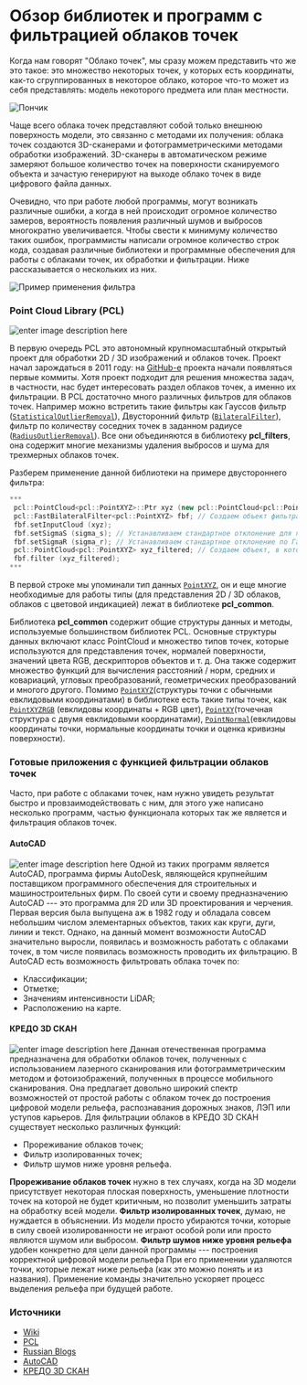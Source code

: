 # Обзор библиотек и программ с фильтрацией облаков точек

Когда нам говорят "Облако точек", мы сразу можем представить что же это такое: это множество некоторых точек, у которых есть координаты, как-то сгруппированных в некоторое облако, которое что-то может из себя представлять: модель некоторого предмета или план местности.

![Пончик](https://upload.wikimedia.org/wikipedia/commons/thumb/4/4c/Point_cloud_torus.gif/220px-Point_cloud_torus.gif)

Чаще всего облака точек представляют собой только внешнюю поверхность модели, это связанно с методами их получения: облака точек создаются 3D-сканерами и фотограмметрическими методами обработки изображений. 3D-сканеры в автоматическом режиме замеряют большое количество точек на поверхности сканируемого объекта и зачастую генерируют на выходе облако точек в виде цифрового файла данных. 

Очевидно, что при работе любой программы, могут возникать различные ошибки, а когда в ней происходит огромное количество замеров, вероятность появления различный шумов и выбросов многократно увеличивается. 
Чтобы свести к минимуму количество таких ошибок, программисты написали огромное количество строк кода, создавая различные библиотеки и программные обеспечения для работы с облаками точек, их обработки и фильтрации. 
Ниже рассказывается о нескольких из них.

![Пример применения фильтра](https://russianblogs.com/images/294/f7cf2c1dd9e96414fc9ba5830a74d29e.png)


### Point Cloud Library (PCL)
![enter image description here](https://pointclouds.org/assets/images/logo.png)




В первую очередь PCL это автономный крупномасштабный открытый проект для обработки 2D / 3D изображений и облаков точек. Проект начал зарождаться в 2011 году: на [GitHub-е](https://github.com/PointCloudLibrary "GitHub-е") проекта начали появляться первые коммиты. 
Хотя проект подходит для решения множества задач, в частности, нас будет интересовать раздел облаков точек, а именно их фильтрации. В PCL достаточно много различных фильтров для облаков точек. Например можно встретить такие фильтры как Гауссов фильтр ([`StatisticalOutlierRemoval`](https://pointclouds.org/documentation/classpcl_1_1_statistical_outlier_removal.html "StatisticalOutlierRemoval")), Двусторонний фильтр ([`BilateralFilter`](https://pointclouds.org/documentation/classpcl_1_1_bilateral_filter.html "BilateralFilter")), фильтр по количеству соседних точек в заданном радиусе ([`RadiusOutlierRemoval`](https://pointclouds.org/documentation/classpcl_1_1_radius_outlier_removal.html "RadiusOutlierRemoval")). Все они объединяются в библиотеку **pcl_filters**, она содержит многие механизмы удаления выбросов и шума для трехмерных облаков точек.

Разберем применение данной библиотеки на примере двустороннего фильтра:

```c++
***
 pcl::PointCloud<pcl::PointXYZ>::Ptr xyz (new pcl::PointCloud<pcl::PointXYZ>); // Для представления облаков точек в библиотеке существует множество типов данных, например PointXYZ и PointCloud, о них будет ниже
 pcl::FastBilateralFilter<pcl::PointXYZ> fbf; // Создаем объект фильтра
 fbf.setInputCloud (xyz);
 fbf.setSigmaS (sigma_s); // Устанавливаем стандартное отклонение для пространственной окрестности двустороннего фильтра
 fbf.setSigmaR (sigma_r); // Устанавливаем стандартное отклонение по Гауссу, чтобы контролировать, насколько соседние пиксели падают из-за разницы в интенсивности
 pcl::PointCloud<pcl::PointXYZ> xyz_filtered; // Создаем объект, в который будем сохранять результат нашей фильтрации
 fbf.filter (xyz_filtered);
***
```
В первой строке мы упоминали тип данных [`PointXYZ`](https://pointclouds.org/documentation/structpcl_1_1_point_x_y_z.html), он и еще многие необходимые для работы типы (для представления 2D / 3D облаков, облаков с цветовой индикацией) лежат в библиотеке **pcl_common**.

Библиотека **pcl_common** содержит общие структуры данных и методы, используемые большинством библиотек PCL. Основные структуры данных включают класс PointCloud и множество типов точек, которые используются для представления точек, нормалей поверхности, значений цвета RGB, дескрипторов объектов и т. д. Она также содержит множество функций для вычисления расстояний / норм, средних и ковариаций, угловых преобразований, геометрических преобразований и многого другого. Помимо [`PointXYZ`](https://pointclouds.org/documentation/structpcl_1_1_point_x_y_z.html)(структуры точки с обычными евклидовыми координатами) в библиотеке есть такие типы точек, как [`PointXYZRGB`](https://pointclouds.org/documentation/structpcl_1_1_point_x_y_z_r_g_b.html) (евклидовы координаты + RGB цвет), [`PointXY`](https://pointclouds.org/documentation/structpcl_1_1_point_x_y.html)(точечная структура с двумя евклидовыми координатами), [`PointNormal`](https://pointclouds.org/documentation/structpcl_1_1_point_normal.html)(евклидовы координаты точки, нормальные координаты точки и оценка кривизны поверхности).

### Готовые приложения с функцией фильтрации облаков точек
Часто, при работе с облаками точек, нам нужно увидеть результат быстро и провзаимодействовать с ним, для этого уже написано несколько программ, частью функционала которых так же является и фильтрация облаков точек.
#### AutoCAD
![enter image description here](https://damassets.autodesk.net/content/dam/autodesk/www/product-imagery/lockup-610x66/autocad-lockup-610x66.png)
Одной из таких программ является AutoCAD, программа фирмы AutoDesk, являющейся крупнейшим поставщиком программного обеспечения для строительных и машиностроительных фирм. 
По своей сути и своему предназначению AutoCAD --- это программа для 2D или 3D проектирования и черчения. Первая версия была выпущена аж в 1982 году и обладала совсем небольшим числом элементарных объектов, таких как круги, дуги, линии и текст. Однако, на данный момент возможности AutoCAD значительно выросли, появилась и возможность работать с облаками точек, в том числе появилась возможность проводить их фильтрацию. 
В AutoCAD есть возможность фильтровать облака точек по:
- Классификации;
- Отметке;
- Значениям интенсивности LiDAR;
- Расположению на карте.


#### КРЕДО 3D СКАН
![enter image description here](https://credo-dialogue.ru/images/products/3D_skan/3dscan.png)
Данная отечественная программа предназначена для обработки облаков точек, полученных с использованием лазерного сканирования или фотограмметрическим методом и фотоизображений, полученных в процессе мобильного сканирования. Она предлагает довольно широкий спектр возможностей от простой работы с облаком точек до построения  цифровой модели рельефа, распознавания дорожных знаков, ЛЭП или уступов карьеров. 
Для фильтрации облаков в КРЕДО 3D СКАН существует несколько различных функций: 
- Прореживание облаков точек;
- Фильтр изолированных точек;
- Фильтр шумов ниже уровня рельефа.

**Прореживание облаков точек** нужно в тех случаях, когда на 3D модели присутствует некоторая плоская поверхность,  уменьшение плотности точек на которой не будет критичным, но позволит уменьшить затраты на обработку всей модели.
**Фильтр изолированных точек**, думаю, не нуждается в объяснении. Из модели просто убираются точки, которые в силу своей изолированности не играют особой роли или просто являются шумом или выбросом.
**Фильтр шумов ниже уровня рельефа** удобен конкретно для цели данной программы --- построения корректной цифровой модели рельефа
При его применении удаляются точки, которые лежат ниже рельефа (как это можно понять и из названия). Применение команды значительно ускоряет процесс выделения рельефа при будущей работе.

### Источники
- [Wiki](https://ru.wikipedia.org/wiki/%D0%9E%D0%B1%D0%BB%D0%B0%D0%BA%D0%BE_%D1%82%D0%BE%D1%87%D0%B5%D0%BA)
- [PCL](https://pointclouds.org/)
- [Russian Blogs](https://russianblogs.com/article/4262958562/)
- [AutoCAD](https://knowledge.autodesk.com/ru/support/revit/learn-explore/caas/CloudHelp/cloudhelp/2020/RUS/Revit-Model/files/GUID-BD499295-84DD-4BDE-B60D-73008AFBC791-htm.html)
- [КРЕДО 3D СКАН](https://credo-dialogue.ru/produkty/korobochnye-produkty/888-credo-3dscan-naznachenie.html)
